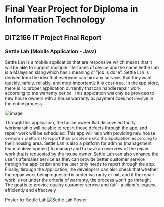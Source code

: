# Final Year Project for Diploma in Information Technology

## DIT2166 IT Project Final Report

### Settle Lah (Mobile Application - Java)

Settle Lah is a mobile application that are responsive which means that it will be able to support multiple interfaces of device and the name Settle Lah is a Malaysian slang which has a meaning of "job is done". Settle Lah is derived
from the idea that everyone can hire any services that they want quickly, safely, reliably, and most
importantly it is cost-free. In the app store, there is no proper application currently that can handle repair work according to the warranty period. This application will only be provided to new house owners with a house warranty as payment does not involve in the entire process. 

![image](https://user-images.githubusercontent.com/56108922/176214402-93bf6c8a-a25b-4aae-877b-923d47bcf559.png)

Through this application, the house owner that discovered faulty workmanship will be able to report those defects through the app, and repair work will be scheduled. This app will help with providing new house owners a platform to report their problems into the application according to their housing area. Settle Lah is also a platform for admins (management team of development) to manage and to have an overview of the repair work that is requested by the house owner. Settle Lah can also enhance the user's aftersales service as they can provide better customer service through the application and the user only needs to report through the app. Finally, through the application, the developers can also check that whether the repair work being requested is under warranty or not, and if the repair work is not under the criteria of warranty, the process won't go through. The goal is to provide quality customer service and fulfill a client's request efficiently and effectively

Poster for Settle Lah
![Settle Lah Poster](https://user-images.githubusercontent.com/56108922/179388176-d4e04fc4-d59a-4bdb-ac02-3930b7c7101b.png)
